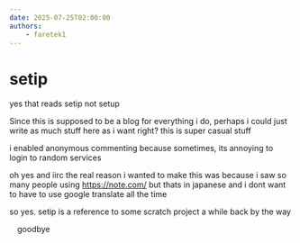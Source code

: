 ```yaml
---
date: 2025-07-25T02:00:00
authors:
    - faretek1
---
```


# setip

 yes that reads setip not setup

Since this is supposed to be a blog for everything i do, perhaps i could just write as much stuff here as i want right? this is super casual stuff

i enabled anonymous commenting because sometimes, its annoying to login to random services

oh yes and iirc the real reason i wanted to make this was because i saw so many people using https://note.com/ but thats in japanese and i dont want to have to use google translate all the time

so yes. setip is a reference to some scratch project a while back by the way


&emsp;goodbye